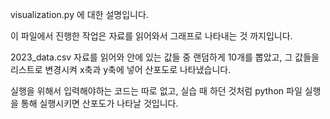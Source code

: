 visualization.py 에 대한 설명입니다. 

이 파일에서 진행한 작업은 자료를 읽어와서 그래프로 나타내는 것 까지입니다. 

2023_data.csv 자료를 읽어와 안에 있는 값들 중 랜덤하게 10개를 뽑았고, 그 값들을 리스트로 변경시켜 x축과 y축에 넣어 산포도로 나타냈습니다.

실행을 위해서 입력해야하는 코드는 따로 없고, 실습 때 하던 것처럼 python 파일 실행을 통해 실행시키면 산포도가 나타날 것입니다.

